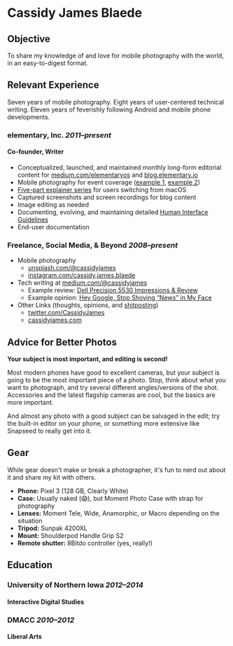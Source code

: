# Cassidy James Blaede

## Objective

To share my knowledge of and love for mobile photography with the world, in an easy-to-digest format.

## Relevant Experience

Seven years of mobile photography. Eight years of user-centered technical writing. Eleven years of feverishly following Android and mobile phone developments.

### elementary, Inc. _2011–present_

#### Co-founder, Writer

- Conceptualized, launched, and maintained monthly long-form editorial content for [medium.com/elementaryos](https://medium.com/elementaryos) and [blog.elementary.io](https://blog.elementary.io)
- Mobile photography for event coverage ([example 1](https://blog.elementary.io/parental-controls-metered-data-hackfest/), [example 2](https://blog.elementary.io/were-back-from-libre-application-summit-2018/))
- [Five-part explainer series](https://blog.elementary.io/tags/#switching-from-macos) for users switching from macOS
- Captured screenshots and screen recordings for blog content
- Image editing as needed
- Documenting, evolving, and maintaining detailed [Human Interface Guidelines](https://elementary.io/docs/human-interface-guidelines)
- End-user documentation

### Freelance, Social Media, & Beyond _2008–present_

- Mobile photography
  - [unsplash.com/@cassidyjames](https://unsplash.com/@cassidyjames)
  - [instagram.com/cassidy.james.blaede](https://www.instagram.com/cassidy.james.blaede/)
- Tech writing at [medium.com/@cassidyjames](https://medium.com/@cassidyjames/)
  - Example review: [Dell Precision 5530 Impressions & Review](https://medium.com/@cassidyjames/dell-precision-5530-impressions-review-7864937153ef)
  - Example opinion: [Hey Google, Stop Shoving “News” in My Face](https://medium.com/@cassidyjames/google-stop-shoving-news-in-my-face-a2b31e62b0de)
- Other Links (thoughts, opinions, and [shitposting](https://twitter.com/russellholly/status/1185022034205503489))
  - [twitter.com/CassidyJames](https://twitter.com/CassidyJames)
  - [cassidyjames.com](https://cassidyjames.com/)

## Advice for Better Photos

**Your subject is most important, and editing is second!**

Most modern phones have good to excellent cameras, but your subject is going to be the most important piece of a photo. Stop, think about what you want to photograph, and try several different angles/versions of the shot. Accessories and the latest flagship cameras are cool, but the basics are more important.

And almost any photo with a good subject can be salvaged in the edit; try the built-in editor on your phone, or something more extensive like Snapseed to really get into it.

## Gear

While gear doesn't make or break a photographer, it's fun to nerd out about it and share my kit with others.

- **Phone:** Pixel 3 (128 GB, Clearly White)
- **Case:** Usually naked (😱️), but Moment Photo Case with strap for photography
- **Lenses:** Moment Tele, Wide, Anamorphic, or Macro depending on the situation
- **Tripod:** Sunpak 4200XL
- **Mount:** Shoulderpod Handle Grip S2
- **Remote shutter:** 8Bitdo controller (yes, really!)

## Education

### University of Northern Iowa _2012–2014_

#### Interactive Digital Studies

### DMACC _2010–2012_

#### Liberal Arts

